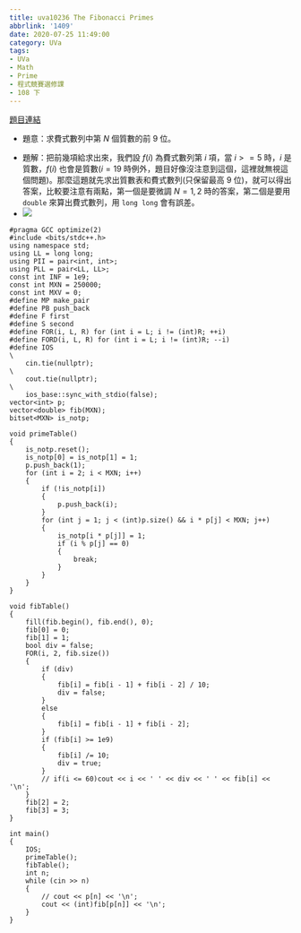 ```yaml
---
title: uva10236 The Fibonacci Primes
abbrlink: '1409'
date: 2020-07-25 11:49:00
category: UVa
tags:
- UVa
- Math
- Prime
- 程式競賽選修課
- 108 下
---
```

[題目連結](https://onlinejudge.org/index.php?option=com_onlinejudge&Itemid=8&page=show_problem&problem=1177)
* 題意：求費式數列中第 $N$ 個質數的前 $9$ 位。
<!-- more -->
* 題解：把前幾項給求出來，我們設 $f(i)$ 為費式數列第 $i$ 項，當 $i>=5$ 時，$i$ 是質數，$f(i)$ 也會是質數($i=19$ 時例外，題目好像沒注意到這個，這裡就無視這個問題)。那麼這題就先求出質數表和費式數列(只保留最高 9 位)，就可以得出答案，比較要注意有兩點，第一個是要微調 $N=1, 2$ 時的答案，第二個是要用 `double` 來算出費式數列，用 `long long` 會有誤差。
* ![](https://i.imgur.com/tuurccR.png)

```cpp=
#pragma GCC optimize(2)
#include <bits/stdc++.h>
using namespace std;
using LL = long long;
using PII = pair<int, int>;
using PLL = pair<LL, LL>;
const int INF = 1e9;
const int MXN = 250000;
const int MXV = 0;
#define MP make_pair
#define PB push_back
#define F first
#define S second
#define FOR(i, L, R) for (int i = L; i != (int)R; ++i)
#define FORD(i, L, R) for (int i = L; i != (int)R; --i)
#define IOS                                                                    \
    cin.tie(nullptr);                                                          \
    cout.tie(nullptr);                                                         \
    ios_base::sync_with_stdio(false);
vector<int> p;
vector<double> fib(MXN);
bitset<MXN> is_notp;

void primeTable()
{
    is_notp.reset();
    is_notp[0] = is_notp[1] = 1;
    p.push_back(1);
    for (int i = 2; i < MXN; i++)
    {
        if (!is_notp[i])
        {
            p.push_back(i);
        }
        for (int j = 1; j < (int)p.size() && i * p[j] < MXN; j++)
        {
            is_notp[i * p[j]] = 1;
            if (i % p[j] == 0)
            {
                break;
            }
        }
    }
}

void fibTable()
{
    fill(fib.begin(), fib.end(), 0);
    fib[0] = 0;
    fib[1] = 1;
    bool div = false;
    FOR(i, 2, fib.size())
    {
        if (div)
        {
            fib[i] = fib[i - 1] + fib[i - 2] / 10;
            div = false;
        }
        else
        {
            fib[i] = fib[i - 1] + fib[i - 2];
        }
        if (fib[i] >= 1e9)
        {
            fib[i] /= 10;
            div = true;
        }
        // if(i <= 60)cout << i << ' ' << div << ' ' << fib[i] << '\n';
    }
    fib[2] = 2;
    fib[3] = 3;
}

int main()
{
    IOS;
    primeTable();
    fibTable();
    int n;
    while (cin >> n)
    {
        // cout << p[n] << '\n';
        cout << (int)fib[p[n]] << '\n';
    }
}
```
